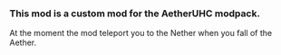 ### This mod is a custom mod for the AetherUHC modpack.
At the moment the mod teleport you to the Nether when you fall of the Aether.
